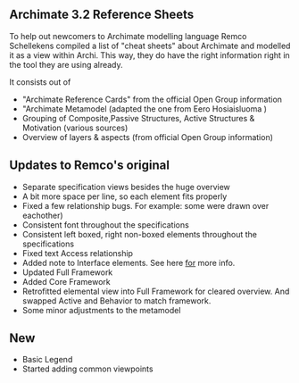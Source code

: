 ## Archimate 3.2 Reference Sheets

To help out newcomers to Archimate modelling language Remco Schellekens compiled a list of "cheat sheets" about Archimate and modelled it as a view within Archi. This way, they do have the right information right in the tool they are using already.

It consists out of

- "Archimate Reference Cards" from the official Open Group information
- "Archimate Metamodel (adapted the one from Eero Hosiaisluoma )
- Grouping of Composite,Passive Structures, Active Structures & Motivation (various sources)
- Overview of layers & aspects (from official Open Group information)

## Updates to Remco's original

- Separate specification views besides the huge overview
- A bit more space per line, so each element fits properly
- Fixed a few relationship bugs. For example: some were drawn over eachother)
- Consistent font throughout the specifications
- Consistent left boxed, right non-boxed elements throughout the specifications
- Fixed text Access relationship
- Added note to Interface elements. See here [for](https://github.com/archimatetool/archi/issues/1120#issuecomment-2657818729) more info.
- Updated Full Framework
- Added Core Framework
- Retrofitted elemental view into Full Framework for cleared overview. And swapped Active and Behavior to match framework.
- Some minor adjustments to the metamodel

## New

- Basic Legend
- Started adding common viewpoints

